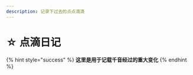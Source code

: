 ```yaml
---
description: 记录下过去的点点滴滴
---
```


# ☆ 点滴日记

{% hint style="success" %}
**这里是用于记载千音经过的重大变化**
{% endhint %}
